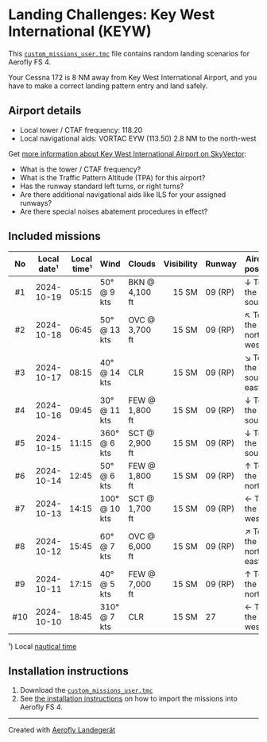 # Landing Challenges: Key West International (KEYW)

This [`custom_missions_user.tmc`](./custom_missions_user.tmc) file contains random landing scenarios for Aerofly FS 4.

Your Cessna 172 is 8 NM away from Key West International Airport, and you have to make a correct landing pattern entry and land safely.

## Airport details

- Local tower / CTAF frequency: 118.20
- Local navigational aids: VORTAC EYW (113.50) 2.8 NM to the north-west

Get [more information about Key West International Airport on SkyVector](https://skyvector.com/airport/KEYW):

- What is the tower / CTAF frequency?
- What is the Traffic Pattern Altitude (TPA) for this airport?
- Has the runway standard left turns, or right turns?
- Are there additional navigational aids like ILS for your assigned runways?
- Are there special noises abatement procedures in effect?

## Included missions

| No  | Local date¹ | Local time¹ | Wind          | Clouds         | Visibility | Runway  | Aircraft position    |
| :-: | ----------- | ----------: | ------------- | -------------- | ---------: | ------- | -------------------- |
| #1  | 2024-10-19  |       05:15 | 50° @ 9 kts   | BKN @ 4,100 ft |      15 SM | 09 (RP) | ↓ To the south       |
| #2  | 2024-10-18  |       06:45 | 50° @ 13 kts  | OVC @ 3,700 ft |      15 SM | 09 (RP) | ↖ To the north-west |
| #3  | 2024-10-17  |       08:15 | 40° @ 14 kts  | CLR            |      15 SM | 09 (RP) | ↘ To the south-east |
| #4  | 2024-10-16  |       09:45 | 30° @ 11 kts  | FEW @ 1,800 ft |      15 SM | 09 (RP) | ↓ To the south       |
| #5  | 2024-10-15  |       11:15 | 360° @ 6 kts  | SCT @ 2,900 ft |      15 SM | 09 (RP) | ↓ To the south       |
| #6  | 2024-10-14  |       12:45 | 50° @ 6 kts   | FEW @ 1,800 ft |      15 SM | 09 (RP) | ↑ To the north       |
| #7  | 2024-10-13  |       14:15 | 100° @ 10 kts | SCT @ 1,700 ft |      15 SM | 09 (RP) | ← To the west        |
| #8  | 2024-10-12  |       15:45 | 60° @ 7 kts   | OVC @ 6,000 ft |      15 SM | 09 (RP) | ↗ To the north-east |
| #9  | 2024-10-11  |       17:15 | 40° @ 5 kts   | FEW @ 7,000 ft |      15 SM | 09 (RP) | ↑ To the north       |
| #10 | 2024-10-10  |       18:45 | 310° @ 7 kts  | CLR            |      15 SM | 27      | ← To the west        |

¹) Local [nautical time](https://en.wikipedia.org/wiki/Nautical_time)

## Installation instructions

1. Download the [`custom_missions_user.tmc`](./custom_missions_user.tmc)
2. See [the installation instructions](https://fboes.github.io/aerofly-missions/docs/generic-installation.html) on how to import the missions into Aerofly FS 4.

---

Created with [Aerofly Landegerät](https://github.com/fboes/aerofly-patterns)
